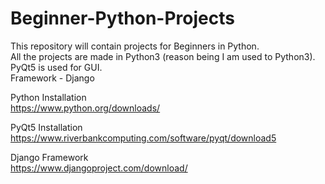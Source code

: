 # Beginner-Python-Projects  
This repository will contain projects for Beginners in Python.  
All the projects are made in Python3 (reason being I am used to Python3).  
PyQt5 is used for GUI.  
Framework - Django  

Python Installation  
    https://www.python.org/downloads/
    
PyQt5 Installation  
    https://www.riverbankcomputing.com/software/pyqt/download5  
   
Django Framework   
    https://www.djangoproject.com/download/
